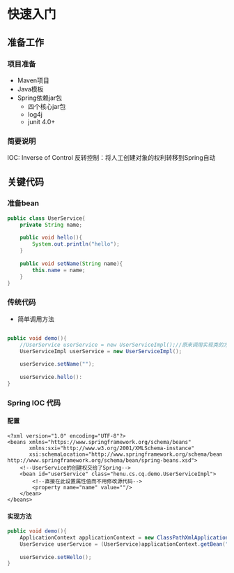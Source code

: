 # 快速入门
## 准备工作

### 项目准备

* Maven项目
* Java模板
* Spring依赖jar包
	* 四个核心jar包
	* log4j
	* junit 4.0+
	
### 简要说明

IOC: Inverse of Control 反转控制：将人工创建对象的权利转移到Spring自动
	
## 关键代码

### 准备bean

```java
public class UserService{
	private String name;
	
	public void hello(){
		System.out.println("hello");
	}
	
	public void setName(String name){
		this.name = name;
	}
}
```

### 传统代码

* 简单调用方法

```java

public void demo(){
	//UserService userService = new UserServiceImpl();//原来调用实现类的方法
	UserServiceImpl userService = new UserServiceImpl();
	
	userService.setName("");
	
	userService.hello():
}
```

### Spring IOC 代码

#### 配置

```
<?xml version="1.0" encoding="UTF-8"?>
<beans xmlns="https://www.springframework.org/schema/beans"
	   xmlns:sxi="http://www.w3.org/2001/XMLSchema-instance"
	   xsi:schemaLocation="http://www.springframework.org/schema/bean http://www.springframework.org/schema/bean/spring-beans.xsd">
	<!--UserService的创建权交给了Spring-->
	<bean id="userService" class="henu.cs.cq.demo.UserServiceImpl">
		<!--直接在此设置属性值而不用修改源代码-->
		<property name="name" value=""/>
	</bean>
</beans>
```


#### 实现方法

```java
public void demo(){
	ApplicationContext applicationContext = new ClassPathXmlApplicationContext("applicationContext.xml");
	UserService userService = (UserService)applicationContext.getBean("userService");
	
	userService.setHello();
}
```



